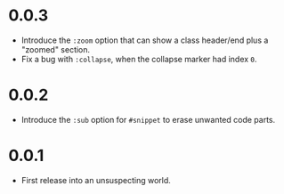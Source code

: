# 0.0.3

* Introduce the `:zoom` option that can show a class header/end plus a "zoomed"
  section.
* Fix a bug with `:collapse`, when the collapse marker had index `0`.

# 0.0.2

* Introduce the `:sub` option for `#snippet` to erase unwanted code parts.

# 0.0.1

* First release into an unsuspecting world.
